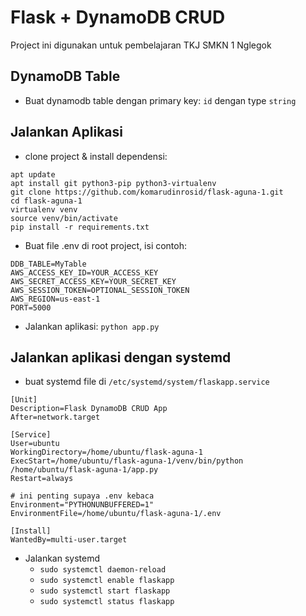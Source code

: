 # Flask + DynamoDB CRUD
Project ini digunakan untuk pembelajaran TKJ SMKN 1 Nglegok

## DynamoDB Table
- Buat dynamodb table dengan primary key: `id` dengan type `string`

## Jalankan Aplikasi
- clone project & install dependensi:
```
apt update
apt install git python3-pip python3-virtualenv
git clone https://github.com/komarudinrosid/flask-aguna-1.git
cd flask-aguna-1
virtualenv venv
source venv/bin/activate
pip install -r requirements.txt
```
- Buat file .env di root project, isi contoh:
```
DDB_TABLE=MyTable
AWS_ACCESS_KEY_ID=YOUR_ACCESS_KEY
AWS_SECRET_ACCESS_KEY=YOUR_SECRET_KEY
AWS_SESSION_TOKEN=OPTIONAL_SESSION_TOKEN
AWS_REGION=us-east-1
PORT=5000
```
- Jalankan aplikasi: `python app.py`

## Jalankan aplikasi dengan systemd
- buat systemd file di `/etc/systemd/system/flaskapp.service`
```
[Unit]
Description=Flask DynamoDB CRUD App
After=network.target

[Service]
User=ubuntu
WorkingDirectory=/home/ubuntu/flask-aguna-1
ExecStart=/home/ubuntu/flask-aguna-1/venv/bin/python /home/ubuntu/flask-aguna-1/app.py
Restart=always

# ini penting supaya .env kebaca
Environment="PYTHONUNBUFFERED=1"
EnvironmentFile=/home/ubuntu/flask-aguna-1/.env

[Install]
WantedBy=multi-user.target
```
- Jalankan systemd
  - `sudo systemctl daemon-reload`
  - `sudo systemctl enable flaskapp`
  - `sudo systemctl start flaskapp`
  - `sudo systemctl status flaskapp`